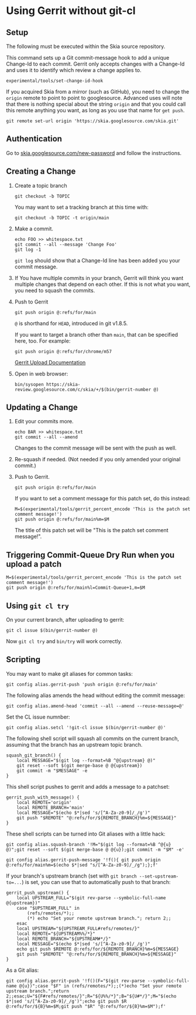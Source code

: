 Using Gerrit without git-cl
===========================

Setup
-----

The following must be executed within the Skia source repository.

This command sets up a Git commit-message hook to add a unique Change-Id to
each commit.  Gerrit only accepts changes with a Change-Id and uses it to
identify which review a change applies to.

    experimental/tools/set-change-id-hook

If you acquired Skia from a mirror (such as GitHub), you need to change the
`origin` remote to point to point to googlesource.  Advanced uses will note
that there is nothing special about the string `origin` and that you could call
this remote anything you want, as long as you use that name for `get push`.

    git remote set-url origin 'https://skia.googlesource.com/skia.git'


Authentication
--------------

Go to [skia.googlesource.com/new-password](https://skia.googlesource.com/new-password)
and follow the instructions.


Creating a Change
-----------------

1.  Create a topic branch

        git checkout -b TOPIC

    You may want to set a tracking branch at this time with:

        git checkout -b TOPIC -t origin/main

2.  Make a commit.

        echo FOO >> whitespace.txt
        git commit --all --message 'Change Foo'
        git log -1

    `git log` should show that a Change-Id line has been added you your commit
    message.


3.  If You have multiple commits in your branch, Gerrit will think you want
    multiple changes that depend on each other.  If this is not what you want,
    you need to squash the commits.

4.  Push to Gerrit

        git push origin @:refs/for/main

    `@` is shorthand for `HEAD`, introduced in git v1.8.5.

    If you want to target a branch other than `main`, that can be specified
    here, too.  For example:

        git push origin @:refs/for/chrome/m57

    [Gerrit Upload Documentation](https://gerrit-review.googlesource.com/Documentation/user-upload.html)

5.  Open in web browser:

        bin/sysopen https://skia-review.googlesource.com/c/skia/+/$(bin/gerrit-number @)

Updating a Change
-----------------


1.  Edit your commits more.

        echo BAR >> whitespace.txt
        git commit --all --amend

    Changes to the commit message will be sent with the push as well.


2.  Re-squash if needed.  (Not needed if you only amended your original commit.)


3.  Push to Gerrit.

        git push origin @:refs/for/main

    If you want to set a comment message for this patch set, do this instead:

        M=$(experimental/tools/gerrit_percent_encode 'This is the patch set comment message!')
        git push origin @:refs/for/main%m=$M

    The title of this patch set will be "This is the patch set comment message!".


Triggering Commit-Queue Dry Run when you upload a patch
-------------------------------------------------------

    M=$(experimental/tools/gerrit_percent_encode 'This is the patch set comment message!')
    git push origin @:refs/for/main%l=Commit-Queue+1,m=$M


Using `git cl try`
------------------

On your current branch, after uploading to gerrit:

    git cl issue $(bin/gerrit-number @)

Now `git cl try` and `bin/try` will work correctly.


Scripting
---------

You may want to make git aliases for common tasks:

    git config alias.gerrit-push 'push origin @:refs/for/main'

The following alias amends the head without editing the commit message:

    git config alias.amend-head 'commit --all --amend --reuse-message=@'

Set the CL issue numnber:

    git config alias.setcl '!git-cl issue $(bin/gerrit-number @)'

The following shell script will squash all commits on the current branch,
assuming that the branch has an upstream topic branch.

    squash_git_branch() {
        local MESSAGE="$(git log --format=%B ^@{upstream} @)"
        git reset --soft $(git merge-base @ @{upstream})
        git commit -m "$MESSAGE" -e
    }

This shell script pushes to gerrit and adds a message to a patchset:

    gerrit_push_with_message() {
        local REMOTE='origin'
        local REMOTE_BRANCH='main'
        local MESSAGE="$(echo $*|sed 's/[^A-Za-z0-9]/_/g')"
        git push "$REMOTE" "@:refs/for/${REMOTE_BRANCH}%m=${MESSAGE}"
    }

These shell scripts can be turned into Git aliases with a little hack:

    git config alias.squash-branch '!M="$(git log --format=%B ^@{u} @)";git reset --soft $(git merge-base @ @{u});git commit -m "$M" -e'

    git config alias.gerrit-push-message '!f(){ git push origin @:refs/for/main%m=$(echo $*|sed "s/[^A-Za-z0-9]/_/g");};f'

If your branch's upstream branch (set with `git branch --set-upstream-to=...`)
is set, you can use that to automatically push to that branch:

    gerrit_push_upstream() {
        local UPSTREAM_FULL="$(git rev-parse --symbolic-full-name @{upstream})"
        case "$UPSTREAM_FULL" in
            (refs/remotes/*);;
            (*) echo "Set your remote upstream branch."; return 2;;
        esac
        local UPSTREAM="${UPSTREAM_FULL#refs/remotes/}"
        local REMOTE="${UPSTREAM%%/*}"
        local REMOTE_BRANCH="${UPSTREAM#*/}"
        local MESSAGE="$(echo $*|sed 's/[^A-Za-z0-9]/_/g')"
        echo git push $REMOTE @:refs/for/${REMOTE_BRANCH}%m=${MESSAGE}
        git push "$REMOTE" "@:refs/for/${REMOTE_BRANCH}%m=${MESSAGE}"
    }

As a Git alias:

    git config alias.gerrit-push '!f()(F="$(git rev-parse --symbolic-full-name @{u})";case "$F" in (refs/remotes/*);;(*)echo "Set your remote upstream branch.";return 2;;esac;U="${F#refs/remotes/}";R="${U%%/*}";B="${U#*/}";M="$(echo $*|sed 's/[^A-Za-z0-9]/_/g')";echo git push $R @:refs/for/${B}%m=$M;git push "$R" "@:refs/for/${B}%m=$M");f'

